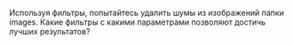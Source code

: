 Используя фильтры, попытайтесь удалить шумы из изображений папки images. Какие фильтры с какими параметрами позволяют достичь лучших результатов?